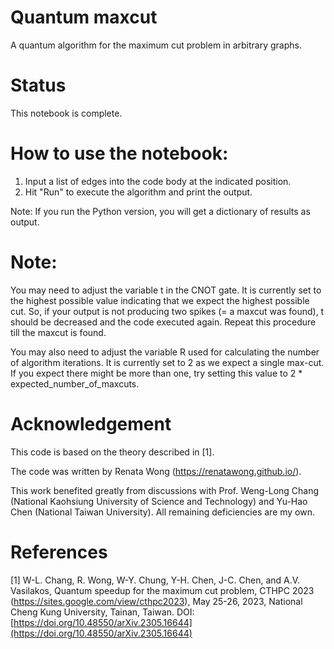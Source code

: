 # Quantum maxcut
A quantum algorithm for the maximum cut problem in arbitrary graphs.


# Status
This notebook is complete.


# How to use the notebook:
1. Input a list of edges into the code body at the indicated position. 
2. Hit "Run" to execute the algorithm and print the output. 

Note: If you run the Python version, you will get a dictionary of results as output.

# Note: 
You may need to adjust the variable t in the CNOT gate. It is currently set to the highest possible value indicating that we expect the highest possible cut. So, if your output is not producing two spikes (= a maxcut was found), t should be decreased and the code executed again. Repeat this procedure till the maxcut is found.

You may also need to adjust the variable R used for calculating the number of algorithm iterations. It is currently set to 2 as we expect a single max-cut. If you expect there might be more than one, try setting this value to 2 * expected_number_of_maxcuts.

# Acknowledgement
This code is based on the theory described in [1]. 

The code was written by Renata Wong (https://renatawong.github.io/).

This work benefited greatly from discussions with Prof. Weng-Long Chang (National Kaohsiung University of Science and Technology) and Yu-Hao Chen (National Taiwan University). All remaining deficiencies are my own.

# References
[1] W-L. Chang, R. Wong, W-Y. Chung, Y-H. Chen, J-C. Chen, and A.V. Vasilakos, Quantum speedup for the maximum cut problem, CTHPC 2023  (https://sites.google.com/view/cthpc2023), May 25-26, 2023, National Cheng Kung University, Tainan, Taiwan. DOI: [https://doi.org/10.48550/arXiv.2305.16644](https://doi.org/10.48550/arXiv.2305.16644)
